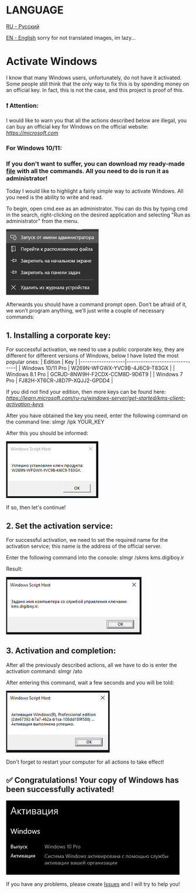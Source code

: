 # LANGUAGE
[RU - Русский](https://github.com/Artik1279/Windows-activator/blob/main/README.md)

[EN - English](https://github.com/Artik1279/Windows-activator/blob/main/README_en.md)
sorry for not translated images, im lazy...

# Activate Windows

I know that many Windows users, unfortunately, do not have it activated. Some people still think that the only way to fix this is by spending money on an official key. In fact, this is not the case, and this project is proof of this.

### ❗ Attention:

I would like to warn you that all the actions described below are illegal, you can buy an official key for Windows on the official website:
*https://microsoft.com*

### For Windows 10/11:
### If you don't want to suffer, you can download my ready-made [file](https://github.com/Artik1279/Windows-activator/blob/main/ActivatorWindows10-11.bat) with all the commands. All you need to do is run it as administrator!

Today I would like to highlight a fairly simple way to activate Windows. All you need is the ability to write and read.

To begin, open cmd.exe as an administrator. You can do this by typing cmd in the search, right-clicking on the desired application and selecting "Run as administrator" from the menu.

![Administrator](imgs/admin.png)

Afterwards you should have a command prompt open. Don’t be afraid of it, we won’t program anything, we’ll just write a couple of necessary commands:

## 1. Installing a corporate key:

For successful activation, we need to use a public corporate key, they are different for different versions of Windows, below I have listed the most popular ones:
| Edition           | Key                           |
|-------------------|-------------------------------|
| Windows 10/11 Pro | W269N-WFGWX-YVC9B-4J6C9-T83GX |
| Windows 8.1 Pro   | GCRJD-8NW9H-F2CDX-CCM8D-9D6T9 |
| Windows 7 Pro     | FJ82H-XT6CR-J8D7P-XQJJ2-GPDD4 |

If you did not find your edition, then more keys can be found here: *https://learn.microsoft.com/ru-ru/windows-server/get-started/kms-client-activation-keys*

After you have obtained the key you need, enter the following command on the command line:
slmgr /ipk YOUR_KEY

After this you should be informed:

![First step](imgs/1.png)

If so, then let's continue!

## 2. Set the activation service:

For successful activation, we need to set the required name for the activation service; this name is the address of the official server.

Enter the following command into the console:
slmgr /skms kms.digiboy.ir

Result:

![Second step](imgs/2.png)

## 3. Activation and completion:

After all the previously described actions, all we have to do is enter the activation command:
slmgr /ato

After entering this command, wait a few seconds and you will be told:

![Third step](imgs/3.png)

Don't forget to restart your computer for all actions to take effect!

## ✅ Congratulations! Your copy of Windows has been successfully activated!

![Fourth step](imgs/4.png)

If you have any problems, please create [Issues](https://github.com/Artik1279/Windows-activator/issues) and I will try to help you!

